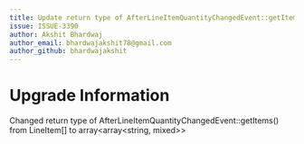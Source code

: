 ```yaml
---
title: Update return type of AfterLineItemQuantityChangedEvent::getItems()
issue: ISSUE-3390
author: Akshit Bhardwaj
author_email: bhardwajakshit78@gmail.com
author_github: bhardwajakshit
---
```

# Upgrade Information
Changed return type of AfterLineItemQuantityChangedEvent::getItems() from LineItem[] to array<array<string, mixed>> 


